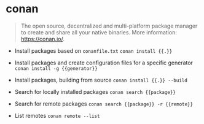 # conan
> The open source, decentralized and multi-platform package manager to create and share all your native binaries.
> More information: <https://conan.io/>.

- Install packages based on `conanfile.txt`
`conan install {{.}}`

- Install packages and create configuration files for a specific generator
`conan install -g {{generator}}`

- Install packages, building from source
`conan install {{.}} --build`

- Search for locally installed packages
`conan search {{package}}`

- Search for remote packages
`conan search {{package}} -r {{remote}}`

- List remotes
`conan remote --list`
